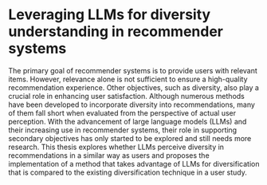 # Leveraging LLMs for diversity understanding in recommender systems

The primary goal of recommender systems is to provide users with relevant items. However, relevance alone is not sufficient to ensure a high-quality recommendation experience. Other objectives, such as diversity, also play a crucial role in enhancing user satisfaction. Although numerous methods have been developed to incorporate diversity into recommendations, many of them fall short when evaluated from the perspective of actual user perception. With the advancement of large language models (LLMs) and their increasing use in recommender systems, their role in supporting secondary objectives has only started to be explored and still needs more research. This thesis explores whether LLMs perceive diversity in recommendations in a similar way as users and proposes the implementation of a method that takes advantage of LLMs for diversification that is compared to the existing diversification technique in a user study.
